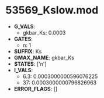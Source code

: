 # 53569_Kslow.mod

- **G_VALS**:
  - gkbar_Ks: 0.0003
- **GATES**:
  - n: 1
- **SUFFIX**: Ks
- **GMAX_NAME**: gkbar_Ks
- **STATES**: ['n']
- **I_VALS**:
  - 6.3: 0.0003000000596076225
  - 37: 0.0003000000796826963
- **ERROR_FLAGS**: []
